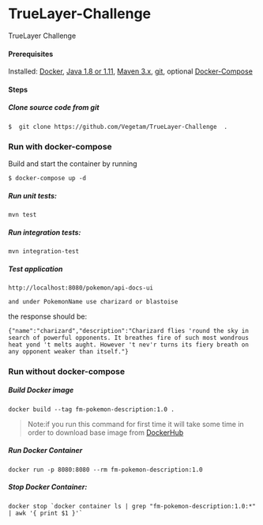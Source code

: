 # TrueLayer-Challenge
TrueLayer Challenge
#### Prerequisites

Installed: [Docker](https://www.docker.com/), [Java 1.8 or 1.11](https://www.oracle.com/technetwork/java/javase/overview/index.html), [Maven 3.x](https://maven.apache.org/install.html), [git](https://www.digitalocean.com/community/tutorials/how-to-contribute-to-open-source-getting-started-with-git), optional [Docker-Compose](https://docs.docker.com/compose/install/)

#### Steps

##### Clone source code from git
```
$  git clone https://github.com/Vegetam/TrueLayer-Challenge  .
```

### Run with docker-compose 

Build and start the container by running 

```
$ docker-compose up -d 
```

##### Run unit tests:
```
mvn test
```

##### Run integration tests:
```
mvn integration-test
```

##### Test application

```
http://localhost:8080/pokemon/api-docs-ui

and under PokemonName use charizard or blastoise
```

the response should be:
```
{"name":"charizard","description":"Charizard flies 'round the sky in search of powerful opponents. It breathes fire of such most wondrous heat yond 't melts aught. However 't nev'r turns its fiery breath on any opponent weaker than itself."}
```
### Run without docker-compose

##### Build Docker image
```
docker build --tag fm-pokemon-description:1.0 .
```

>Note:if you run this command for first time it will take some time in order to download base image from [DockerHub](https://hub.docker.com/)

##### Run Docker Container
```
docker run -p 8080:8080 --rm fm-pokemon-description:1.0
```

#####  Stop Docker Container:
```
docker stop `docker container ls | grep "fm-pokemon-description:1.0:*" | awk '{ print $1 }'`
```

```
